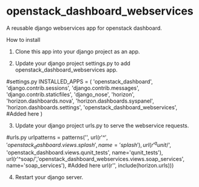 openstack_dashboard_webservices
===============================

A reusable django webservices app for openstack dashboard.

How to install

1. Clone this app into your django project as an app.

2. Update your django project settings.py to add openstack_dashboard_webservices app.

#settings.py
INSTALLED_APPS = (
    'openstack_dashboard',
    'django.contrib.sessions',
    'django.contrib.messages',
    'django.contrib.staticfiles',
    'django_nose',
    'horizon',
    'horizon.dashboards.nova',
    'horizon.dashboards.syspanel',
    'horizon.dashboards.settings',
    'openstack_dashboard_webservices', #Added here
)

3. Update your django project urls.py to serve the webservice requests.

#urls.py
urlpatterns = patterns('',
    url(r'^$', 'openstack_dashboard.views.splash', name='splash'),
    url(r'^qunit/$',
        'openstack_dashboard.views.qunit_tests',
        name='qunit_tests'),
    url(r'^soap/','openstack_dashboard_webservices.views.soap_services', name='soap_services'), #Added here
    url(r'', include(horizon.urls)))

4. Restart your django server.
